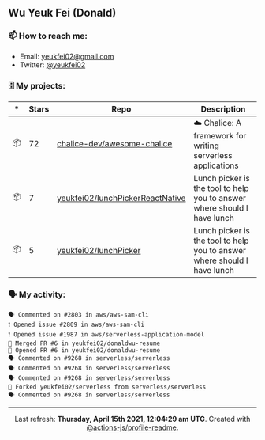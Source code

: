 ## Wu Yeuk Fei (Donald)

### 📫 How to reach me:

- Email: [yeukfei02@gmail.com](yeukfei02@gmail.com)
- Twitter: [@yeukfei02](https://twitter.com/yeukfei02)

### 🗄 My projects:

|*|Stars|Repo|Description|
|---|---|---|---|
| 📦 | 72 | [chalice-dev/awesome-chalice](https://github.com/chalice-dev/awesome-chalice) | ☁️ Chalice: A framework for writing serverless applications |
| 📦 | 7 | [yeukfei02/lunchPickerReactNative](https://github.com/yeukfei02/lunchPickerReactNative) | Lunch picker is the tool to help you to answer where should I have lunch |
| 📦 | 5 | [yeukfei02/lunchPicker](https://github.com/yeukfei02/lunchPicker) | Lunch picker is the tool to help you to answer where should I have lunch |

### 🗣 My activity:

```
🗣 Commented on #2803 in aws/aws-sam-cli
❗️ Opened issue #2809 in aws/aws-sam-cli
❗️ Opened issue #1987 in aws/serverless-application-model
🎉 Merged PR #6 in yeukfei02/donaldwu-resume
💪 Opened PR #6 in yeukfei02/donaldwu-resume
🗣 Commented on #9268 in serverless/serverless
🗣 Commented on #9268 in serverless/serverless
🗣 Commented on #9268 in serverless/serverless
🍴 Forked yeukfei02/serverless from serverless/serverless
🗣 Commented on #9268 in serverless/serverless
```

<!-- <img src="https://github-readme-stats.vercel.app/api?username=yeukfei02&show_icons=true&count_private=true&theme=radical" />

<img src="https://github-readme-stats.vercel.app/api/top-langs/?username=yeukfei02&theme=radical" /> -->

---

<p align="center">Last refresh: <b>Thursday, April 15th 2021, 12:04:29 am UTC</b>. Created with <a href=https://github.com/marketplace/actions/profile-readme>@actions-js/profile-readme</a>.</p>
